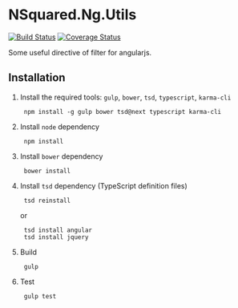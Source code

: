 # NSquared.Ng.Utils 
[![Build Status](https://travis-ci.org/91mai/NSquared.Ng.Utils.svg?branch=master)](https://travis-ci.org/91mai/NSquared.Ng.Utils)
[![Coverage Status](https://coveralls.io/repos/91mai/NSquared.Ng.Utils/badge.png?branch=master)](https://coveralls.io/r/91mai/NSquared.Ng.Utils?branch=master)

Some useful directive of filter for angularjs.

## Installation

1. Install the required tools: `gulp`, `bower`, `tsd`, `typescript`, `karma-cli`

		npm install -g gulp bower tsd@next typescript karma-cli

1. Install `node` dependency

		npm install

1. Install `bower` dependency

		bower install

1. Install `tsd` dependency (TypeScript definition files)

		tsd reinstall
	or

		tsd install angular
		tsd install jquery

1. Build 

		gulp

1. Test

		gulp test